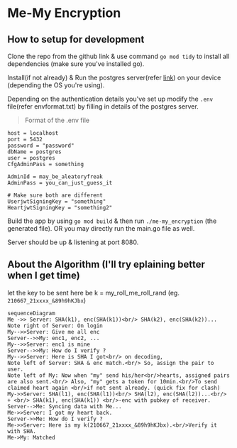 # Me-My Encryption

## How to setup for development

Clone the repo from the github link & use command `go mod tidy` to install all dependencies (make sure you've installed go).

Install(if not already) & Run the postgres server(refer [link](https://www.postgresql.org/download/)) on your device (depending the OS you're using).

Depending on the authentication details you've set up modify the `.env` file(refer envformat.txt) by filling in details of the postgres server.

> Format of the .env file
```
host = localhost
port = 5432
password = "password"
dbName = postgres
user = postgres
CfgAdminPass = something

AdminId = may_be_aleatoryfreak
AdminPass = you_can_just_guess_it

# Make sure both are different
UserjwtSigningKey = "something"
HeartjwtSigningKey = "something2"
``` 

Build the app by using `go mod build` & then run `./me-my_encryption` (the generated file).
OR you may directly run the main.go file as well.

Server should be up & listening at port 8080.


## About the Algorithm (I'll try eplaining better when I get time)

let the key to be sent here be 
k = my_roll_me_roll_rand (eg. `210667_21xxxx_&89h9hKJbx`)
```mermaid
sequenceDiagram
Me ->> Server: SHA(k1), enc(SHA(k1))<br/> SHA(k2), enc(SHA(k2))...
Note right of Server: On login
My-->>Server: Give me all enc 
Server-->>My: enc1, enc2, ...
My-->>Server: enc1 is mine
Server-->>My: How do I verify ?
My-->>Server: Here is SHA I got<br/> on decoding,
Note left of Server: SHA & enc match.<br/> So, assign the pair to user.
Note left of My: Now when "my" send his/her<br/>hearts, assigned pairs are also sent.<br/> Also, "my" gets a token for 10min.<br/>To send claimed heart again <br/>if not sent already. (quick fix for clash)
My->>Server: SHA(l1), enc(SHA(l1))<br/> SHA(l2), enc(SHA(l2))...<br/> + <br/> SHA(k1), enc(SHA(k1)) <br/>-enc with pubkey of receiver.
Server-->Me: Syncing data with Me...
Me->>Server: I got my heart back.
Server->>Me: How do I verify ?
Me->>Server: Here is my k(210667_21xxxx_&89h9hKJbx).<br/>Verify it with SHA.
Me->My: Matched
 ```

